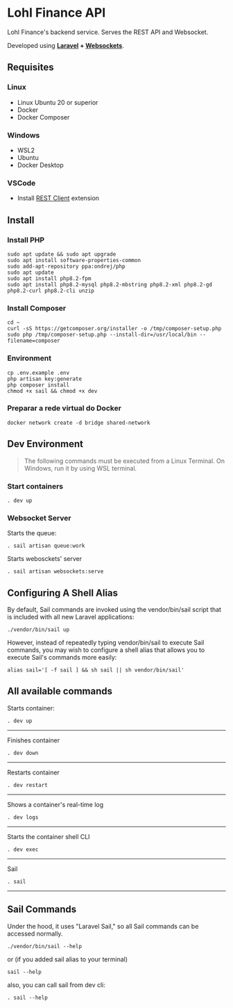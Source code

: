 # Lohl Finance API

Lohl Finance's backend service. Serves the REST API and Websocket.

Developed using **[Laravel](https://laravel.com/) + [Websockets](https://beyondco.de/docs/laravel-websockets/getting-started/introduction)**.

## Requisites

### Linux
- Linux Ubuntu 20 or superior
- Docker
- Docker Composer

### Windows

- WSL2
- Ubuntu
- Docker Desktop

### VSCode

- Install [REST Client](https://marketplace.visualstudio.com/items?itemName=humao.rest-client) extension

## Install

### Install PHP

```shell
sudo apt update && sudo apt upgrade
sudo apt install software-properties-common
sudo add-apt-repository ppa:ondrej/php
sudo apt update
sudo apt install php8.2-fpm
sudo apt install php8.2-mysql php8.2-mbstring php8.2-xml php8.2-gd php8.2-curl php8.2-cli unzip
```

### Install Composer

```shell
cd ~
curl -sS https://getcomposer.org/installer -o /tmp/composer-setup.php
sudo php /tmp/composer-setup.php --install-dir=/usr/local/bin --filename=composer
```

### Environment 

```shell
cp .env.example .env
php artisan key:generate
php composer install
chmod +x sail && chmod +x dev
```

### Preparar a rede virtual do Docker

```shell
docker network create -d bridge shared-network
```

## Dev Environment

> The following commands must be executed from a Linux Terminal. On Windows,
run it by using WSL terminal.

### Start containers

```shell
. dev up
```

### Websocket Server

Starts the queue:

```shell
. sail artisan queue:work
```

Starts webosckets' server

```shell
. sail artisan websockets:serve
```

## Configuring A Shell Alias

By default, Sail commands are invoked using the vendor/bin/sail script that is included with all new Laravel applications:

```shell
./vendor/bin/sail up
```

However, instead of repeatedly typing vendor/bin/sail to execute Sail commands, you may wish to configure a shell alias that allows you to execute Sail's commands more easily:

```shell
alias sail='[ -f sail ] && sh sail || sh vendor/bin/sail'
```

## All available commands

Starts container:

```shell
. dev up
```

---

Finishes container

```shell
. dev down
```

---

Restarts container

```shell
. dev restart
```

---

Shows a container's real-time log

```shell
. dev logs
```

---

Starts the container shell CLI

```shell
. dev exec
```

---

Sail

```shell
. sail
```

---

## Sail Commands

Under the hood, it uses "Laravel Sail," so all Sail commands can be accessed normally.

```shell
./vendor/bin/sail --help
```

or (if you added sail alias to your terminal) 

```shell
sail --help
```

also, you can call sail from dev cli:

```shell
. sail --help
```
